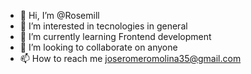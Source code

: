 - 👋 Hi, I’m @Rosemill
- 👀 I’m interested in tecnologies in general
- 🌱 I’m currently learning Frontend development
- 💞️ I’m looking to collaborate on anyone
- 📫 How to reach me joseromeromolina35@gmail.com

<!---
jotta-droid/jotta-droid is a ✨ special ✨ repository because its `README.md` (this file) appears on your GitHub profile.
You can click the Preview link to take a look at your changes.
--->
